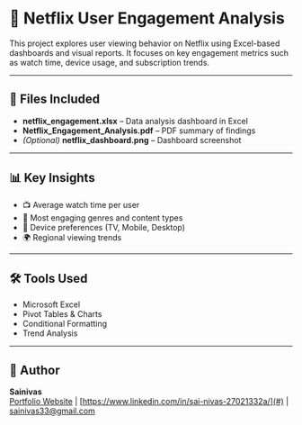 # 🎥 Netflix User Engagement Analysis

This project explores user viewing behavior on Netflix using Excel-based dashboards and visual reports. It focuses on key engagement metrics such as watch time, device usage, and subscription trends.

---

## 📁 Files Included

- **netflix_engagement.xlsx** – Data analysis dashboard in Excel
- **Netflix_Engagement_Analysis.pdf** – PDF summary of findings
- *(Optional)* **netflix_dashboard.png** – Dashboard screenshot

---

## 📊 Key Insights

- 📺 Average watch time per user
- 🧠 Most engaging genres and content types
- 📱 Device preferences (TV, Mobile, Desktop)
- 🌍 Regional viewing trends

---

## 🛠️ Tools Used

- Microsoft Excel
- Pivot Tables & Charts
- Conditional Formatting
- Trend Analysis

---

## 📌 Author

**Sainivas**  
[Portfolio Website](#) | [https://www.linkedin.com/in/sai-nivas-27021332a/](#) | [sainivas33@gmail.com](#)
